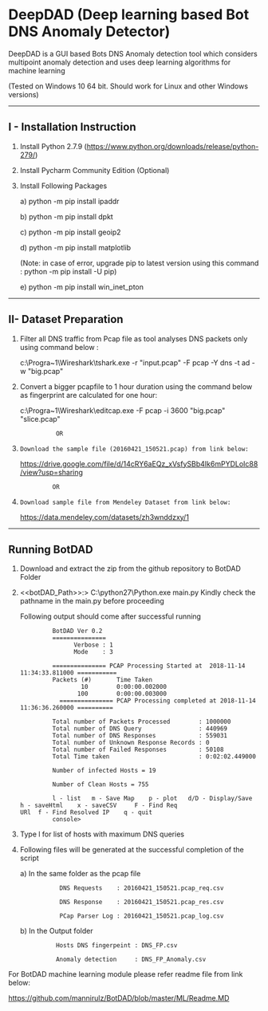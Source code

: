 # DeepDAD (Deep learning based Bot DNS Anomaly Detector)
DeepDAD is a GUI based Bots DNS Anomaly detection tool which considers multipoint anomaly detection and uses deep learning algorithms for machine learning

(Tested on Windows 10 64 bit. Should work for Linux and other Windows versions)

---------------------------------
I - Installation Instruction 
---------------------------------

1. Install Python 2.7.9 (https://www.python.org/downloads/release/python-279/)
2. Install Pycharm Community Edition (Optional)
3. Install Following Packages

      a) python -m pip install ipaddr
  
      b) python -m pip install dpkt
  
      c) python -m pip install geoip2
  
      d) python -m pip install matplotlib
      
      (Note: in case of error, upgrade pip to latest version using this command : python -m pip install -U pip)
      
      e)  python -m pip install win_inet_pton
 
---------------------------------
II- Dataset Preparation
---------------------------------
 
 1. Filter all DNS traffic from Pcap file as tool analyses DNS packets only using command below :
 
    c:\Progra~1\Wireshark\tshark.exe  -r "input.pcap" -F pcap -Y dns -t ad -w "big.pcap"
 
 2. Convert a bigger pcapfile to 1 hour duration using the command below as fingerprint are calculated for one hour:
 
     c:\Progra~1\Wireshark\editcap.exe -F pcap -i 3600 "big.pcap"  "slice.pcap"
 
                  OR
 
  1.     Download the sample file (20160421_150521.pcap) from link below:

       https://drive.google.com/file/d/14cRY6aEQz_xVsfySBb4Ik6mPYDLoIc88/view?usp=sharing

                  OR

  1.     Download sample file from Mendeley Dataset from link below:

       https://data.mendeley.com/datasets/zh3wnddzxy/1
 
 
 ---------------------------------
 Running BotDAD
 ---------------------------------
 
 1. Download and extract the zip from the github repository to BotDAD Folder
 
 2.  <<botDAD_Path>>:>    C:\python27\Python.exe main.py
     Kindly check the pathname in the main.py before proceeding 
 
     Following output should come after successful running
     
                  BotDAD Ver 0.2
                  ===============
                        Verbose : 1
                        Mode    : 3

                  =============== PCAP Processing Started at  2018-11-14 11:34:33.811000 ===========
                  Packets (#)		Time Taken
                          10 		0:00:00.002000
                         100 		0:00:00.003000
                    =============== PCAP Processing completed at 2018-11-14 11:36:36.260000 ==========

                  Total number of Packets Processed        : 1000000
                  Total number of DNS Query                : 440969
                  Total number of DNS Responses            : 559031
                  Total number of Unknown Response Records : 0
                  Total number of Failed Responses         : 50108
                  Total Time taken                         : 0:02:02.449000

                  Number of infected Hosts = 19

                  Number of Clean Hosts = 755

                  l - list 	 m - Save Map 	 p - plot 	d/D - Display/Save 	 h - saveHtml 	 x - saveCSV 	 F - Find Req                       URl	 f - Find Resolved IP	 q - quit
                  console>
        
 
 3. Type l for list of  hosts with maximum DNS queries
 

6. Following files will be generated at the successful completion of the script
 
    a) In the same folder as the pcap file
    
                  DNS Requests    : 20160421_150521.pcap_req.csv

                  DNS Response    : 20160421_150521.pcap_res.csv

                  PCap Parser Log : 20160421_150521.pcap_log.csv
      
      
     b) In the Output folder
     
                 Hosts DNS fingerpeint : DNS_FP.csv

                 Anomaly detection     : DNS_FP_Anomaly.csv
     
       
 
 For BotDAD machine learning module please refer readme file from link below:
 
 https://github.com/mannirulz/BotDAD/blob/master/ML/Readme.MD
